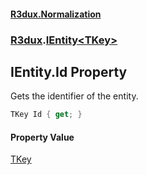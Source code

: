 #### [R3dux.Normalization](R3dux.Normalization.md 'R3dux.Normalization')
### [R3dux](R3dux.Normalization.md#R3dux 'R3dux').[IEntity&lt;TKey&gt;](IEntity_TKey_.md 'R3dux.IEntity<TKey>')

## IEntity<TKey>.Id Property

Gets the identifier of the entity.

```csharp
TKey Id { get; }
```

#### Property Value
[TKey](IEntity_TKey_.md#R3dux.IEntity_TKey_.TKey 'R3dux.IEntity<TKey>.TKey')